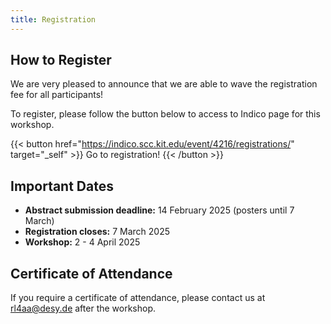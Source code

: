```yaml
---
title: Registration
---
```


## How to Register

We are very pleased to announce that we are able to wave the registration fee for all participants!

To register, please follow the button below to access to Indico page for this workshop.

{{< button href="https://indico.scc.kit.edu/event/4216/registrations/" target="_self" >}}
Go to registration!
{{< /button >}}

## Important Dates

- **Abstract submission deadline:** 14 February 2025 (posters until 7 March)
- **Registration closes:** 7 March 2025
- **Workshop:** 2 - 4 April 2025

## Certificate of Attendance

If you require a certificate of attendance, please contact us at [rl4aa@desy.de](mailto:rl4aa@desy.de) after the workshop.
